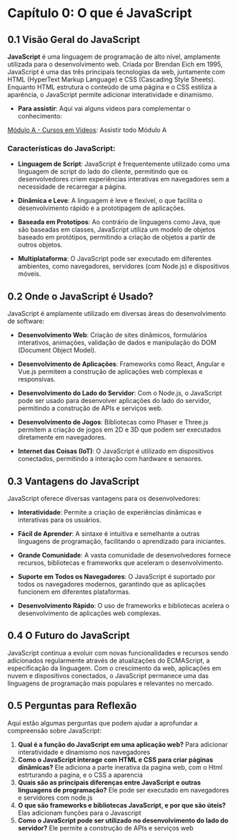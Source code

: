 # Capítulo 0: O que é JavaScript

## 0.1 Visão Geral do JavaScript

**JavaScript** é uma linguagem de programação de alto nível, amplamente utilizada para o desenvolvimento web. Criada por Brendan Eich em 1995, JavaScript é uma das três principais tecnologias da web, juntamente com HTML (HyperText Markup Language) e CSS (Cascading Style Sheets). Enquanto HTML estrutura o conteúdo de uma página e o CSS estiliza a aparência, o JavaScript permite adicionar interatividade e dinamismo.

- **Para assistir**: Aqui vai alguns videos para complementar o conhecimento:

[Módulo A - Cursos em Videos](https://www.youtube.com/watch?v=uzEhd3Lugik&list=PLHz_AreHm4dlsK3Nr9GVvXCbpQyHQl1o1&index=3): Assistir todo Módulo A

### Características do JavaScript:

- **Linguagem de Script**: JavaScript é frequentemente utilizado como uma linguagem de script do lado do cliente, permitindo que os desenvolvedores criem experiências interativas em navegadores sem a necessidade de recarregar a página.
  
- **Dinâmica e Leve**: A linguagem é leve e flexível, o que facilita o desenvolvimento rápido e a prototipagem de aplicações.

- **Baseada em Prototipos**: Ao contrário de linguagens como Java, que são baseadas em classes, JavaScript utiliza um modelo de objetos baseado em protótipos, permitindo a criação de objetos a partir de outros objetos.

- **Multiplataforma**: O JavaScript pode ser executado em diferentes ambientes, como navegadores, servidores (com Node.js) e dispositivos móveis.

## 0.2 Onde o JavaScript é Usado?

JavaScript é amplamente utilizado em diversas áreas do desenvolvimento de software:

- **Desenvolvimento Web**: Criação de sites dinâmicos, formulários interativos, animações, validação de dados e manipulação do DOM (Document Object Model).
  
- **Desenvolvimento de Aplicações**: Frameworks como React, Angular e Vue.js permitem a construção de aplicações web complexas e responsivas.

- **Desenvolvimento do Lado do Servidor**: Com o Node.js, o JavaScript pode ser usado para desenvolver aplicações do lado do servidor, permitindo a construção de APIs e serviços web.

- **Desenvolvimento de Jogos**: Bibliotecas como Phaser e Three.js permitem a criação de jogos em 2D e 3D que podem ser executados diretamente em navegadores.

- **Internet das Coisas (IoT)**: O JavaScript é utilizado em dispositivos conectados, permitindo a interação com hardware e sensores.

## 0.3 Vantagens do JavaScript

JavaScript oferece diversas vantagens para os desenvolvedores:

- **Interatividade**: Permite a criação de experiências dinâmicas e interativas para os usuários.

- **Fácil de Aprender**: A sintaxe é intuitiva e semelhante a outras linguagens de programação, facilitando o aprendizado para iniciantes.

- **Grande Comunidade**: A vasta comunidade de desenvolvedores fornece recursos, bibliotecas e frameworks que aceleram o desenvolvimento.

- **Suporte em Todos os Navegadores**: O JavaScript é suportado por todos os navegadores modernos, garantindo que as aplicações funcionem em diferentes plataformas.

- **Desenvolvimento Rápido**: O uso de frameworks e bibliotecas acelera o desenvolvimento de aplicações web complexas.

## 0.4 O Futuro do JavaScript

JavaScript continua a evoluir com novas funcionalidades e recursos sendo adicionados regularmente através de atualizações do ECMAScript, a especificação da linguagem. Com o crescimento da web, aplicações em nuvem e dispositivos conectados, o JavaScript permanece uma das linguagens de programação mais populares e relevantes no mercado.

## 0.5 Perguntas para Reflexão

Aqui estão algumas perguntas que podem ajudar a aprofundar a compreensão sobre JavaScript:

1. **Qual é a função do JavaScript em uma aplicação web?** Para adicionar interatividade e dinamismo nos navegadores
2. **Como o JavaScript interage com HTML e CSS para criar páginas dinâmicas?** Ele adiciona a parte inerativa da pagina web, com o Html estrturando a pagina, e o CSS a aparencia
3. **Quais são as principais diferenças entre JavaScript e outras linguagens de programação?** Ele pode ser executado em navegadores e servidores com node.js
4. **O que são frameworks e bibliotecas JavaScript, e por que são úteis?** Elas adicionam funções para o Javascript
5. **Como o JavaScript pode ser utilizado no desenvolvimento do lado do servidor?** Ele permite a construção de APIs e serviços web
